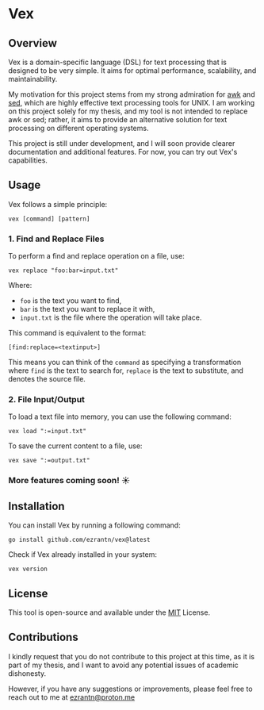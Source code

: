 # Vex

## Overview

Vex is a domain-specific language (DSL) for text processing that is designed to be very simple. It aims for optimal performance, scalability, and maintainability.

My motivation for this project stems from my strong admiration for [awk](https://www.gnu.org/software/gawk/manual/gawk.html) and [sed](https://www.gnu.org/software/sed/manual/sed.html), which are highly effective text processing tools for UNIX. I am working on this project solely for my thesis, and my tool is not intended to replace awk or sed; rather, it aims to provide an alternative solution for text processing on different operating systems.

This project is still under development, and I will soon provide clearer documentation and additional features. For now, you can try out Vex's capabilities.

## Usage

Vex follows a simple principle:

```shell
vex [command] [pattern]
```

### 1. Find and Replace Files

To perform a find and replace operation on a file, use:

```shell
vex replace "foo:bar=input.txt"
```

Where:

- `foo` is the text you want to find,
- `bar` is the text you want to replace it with,
- `input.txt` is the file where the operation will take place.
  
This command is equivalent to the format:

```shell
[find:replace=<textinput>]
```

This means you can think of the `command` as specifying a transformation where `find` is the text to search for, `replace` is the text to substitute, and <textinput> denotes the source file. 

### 2. File Input/Output

To load a text file into memory, you can use the following command:

```shell
vex load ":=input.txt"
```

To save the current content to a file, use:

```shell
vex save ":=output.txt"
```

### More features coming soon! ☀️

## Installation

You can install Vex by running a following command:

```shell
go install github.com/ezrantn/vex@latest
```

Check if Vex already installed in your system:

```shell
vex version
```

## License

This tool is open-source and available under the [MIT](https://github.com/ezrantn/vex/blob/main/LICENSE) License.

## Contributions

I kindly request that you do not contribute to this project at this time, as it is part of my thesis, and I want to avoid any potential issues of academic dishonesty. 

However, if you have any suggestions or improvements, please feel free to reach out to me at [ezrantn@proton.me](mailto:ezrantn@proton.me)